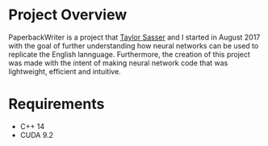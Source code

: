 # Project Overview #

PaperbackWriter is a project that [Taylor Sasser](https://github.com/TaylorSasser) and I started in August 2017 with the goal of further understanding how neural networks can be used to replicate the English lannguage. Furthermore, the creation of this project was made with the intent of making neural network code that was lightweight, efficient and intuitive.

# Requirements #
  * C++ 14
  * CUDA 9.2

